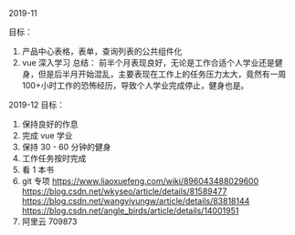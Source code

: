 2019-11

目标：

1. 产品中心表格，表单，查询列表的公共组件化
2. vue 深入学习
   总结：
   前半个月表现良好，无论是工作合适个人学业还是健身，但是后半月开始混乱，主要表现在工作上的任务压力太大，竟然有一周 100+小时工作的恐怖经历，导致个人学业完成停止，健身也是。

2019-12
目标：

1. 保持良好的作息
2. 完成 vue 学业
3. 保持 30 - 60 分钟的健身
4. 工作任务按时完成
5. 看 1 本书
6. git 专项
   https://www.liaoxuefeng.com/wiki/896043488029600
   https://blog.csdn.net/wkyseo/article/details/81589477
   https://blog.csdn.net/wangyiyungw/article/details/83818144
   https://blog.csdn.net/angle_birds/article/details/14001951
7. 阿里云
   709873

